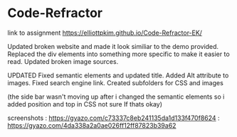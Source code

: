 # Code-Refractor
link to assignment https://elliottpkim.github.io/Code-Refractor-EK/

Updated broken website and made it look similiar to the demo provided.
Replaced the div elements into something more specific to make it easier to read.
Updated broken image sources.

UPDATED
Fixed semantic elements and updated title.
Added Alt attribute to images.
Fixed search engine link.
Created subfolders for CSS and images

(the side bar wasn't moving up after i changed the semantic elements so i added position and top in CSS not sure If thats okay)

 

screenshots : https://gyazo.com/c73337c8eb241135da1d133f470f8624
            : https://gyazo.com/4da338a2a0ae026ff12ff87823b39a62